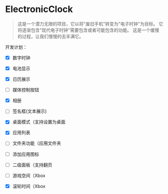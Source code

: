 # ElectronicClock

> 这是一个潜力无限的项目，它以将"废旧手机"转变为"电子时钟"为目标。
> 它将逐渐包含"现代电子时钟"需要包含或者可能包含的功能。
> 这是一个缓慢的过程，让我们慢慢的去丰满它。

开发计划： 

- [x] 数字时钟
- [x] 电池显示
- [x] 日历展示
- [ ] 媒体控制按钮
- [x] 相册
- [ ] 签名框(文本展示)
- [x] 桌面模式（支持设置为桌面
- [x] 应用列表
- [ ] 文件夹功能（应用文件夹
- [ ] 添加应用图标
- [ ] 二级面板（支持翻页
- [ ] 游戏空间（Xbox
- [x] 滚轮时间（Xbox


